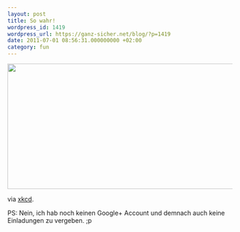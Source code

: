 ```yaml
---
layout: post
title: So wahr!
wordpress_id: 1419
wordpress_url: https://ganz-sicher.net/blog/?p=1419
date: 2011-07-01 08:56:31.000000000 +02:00
category: fun
---
```

<img class="borderimg centered" title="googleplus" src="{{site.url}}/wp-content/uploads/googleplus.png" alt="" width="535" height="281" />

via <a href="http://xkcd.com/918/">xkcd</a>.

PS: Nein, ich hab noch keinen Google+ Account und demnach auch keine Einladungen zu vergeben. ;p
